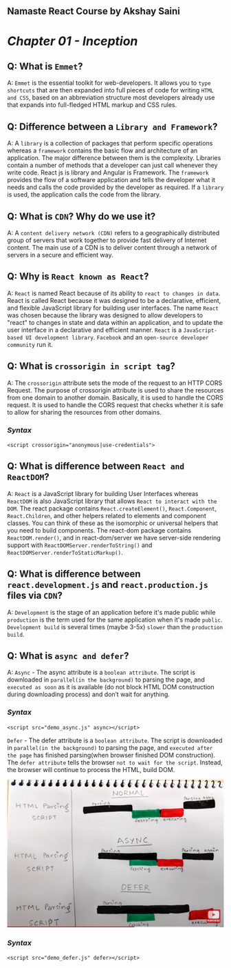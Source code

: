 ## Namaste React Course by Akshay Saini

# *Chapter 01 - Inception*

## Q: What is `Emmet`?

A: `Emmet` is the essential toolkit for web-developers. It allows you to `type shortcuts` that are then expanded into full pieces of code for writing `HTML and CSS`, based on an abbreviation structure most developers already use that expands into full-fledged HTML markup and CSS rules.

## Q: Difference between a `Library and Framework`?

A: A `library` is a collection of packages that perform specific operations whereas a `framework` contains the basic flow and architecture of an application. The major difference between them is the complexity. Libraries contain a number of methods that a developer can just call whenever they write code. React js is library and Angular is Framework. The `framework` provides the flow of a software application and tells the developer what it needs and calls the code provided by the developer as required. If a `library` is used, the application calls the code from the library.

## Q: What is `CDN`? Why do we use it?

A: A `content delivery network (CDN)` refers to a geographically distributed group of servers that work together to provide fast delivery of Internet content. The main use of a CDN is to deliver content through a network of servers in a secure and efficient way.

## Q: Why is `React known as React`?

A: `React` is named React because of its ability to `react to changes in data`. React is called React because it was designed to be a declarative, efficient, and flexible JavaScript library for building user interfaces. The name `React` was chosen because the library was designed to allow developers to "react" to changes in state and data within an application, and to update the user interface in a declarative and efficient manner. `React` is a `JavaScript-based UI development library`. `Facebook` and an `open-source developer community` run it.

## Q: What is `crossorigin in script tag`?

A: The `crossorigin` attribute sets the mode of the request to an HTTP CORS Request. The purpose of crossorigin attribute is used to share the resources from one domain to another domain. Basically, it is used to handle the CORS request. It is used to handle the CORS request that checks whether it is safe to allow for sharing the resources from other domains.

### *Syntax*

```
<script crossorigin="anonymous|use-credentials">
```

## Q: What is difference between `React and ReactDOM`?

A: `React` is a JavaScript library for building User Interfaces whereas `ReactDOM` is also JavaScript library that allows `React to interact with the DOM`. The react package contains `React.createElement()`, `React.Component`, `React.Children`, and other helpers related to elements and component classes. You can think of these as the isomorphic or universal helpers that you need to build components. The react-dom package contains `ReactDOM.render()`, and in react-dom/server we have server-side rendering support with `ReactDOMServer.renderToString()` and `ReactDOMServer.renderToStaticMarkup()`.

## Q: What is difference between `react.development.js` and `react.production.js` files via `CDN`?

A: `Development` is the stage of an application before it's made public while `production` is the term used for the same application when it's made `public`. `Development build` is several times (maybe 3-5x) `slower` than the `production build`.

## Q: What is `async and defer`?

A: `Async` - The async attribute is a `boolean attribute`. The script is downloaded in `parallel(in the background)` to parsing the page, and `executed as soon` as it is available (do not block HTML DOM construction during downloading process) and don’t wait for anything.

### *Syntax*

```
<script src="demo_async.js" async></script>
```

`Defer` - The defer attribute is a `boolean attribute`. The script is downloaded in `parallel(in the background)` to parsing the page, and `executed after the page` has finished parsing(when browser finished DOM construction). The `defer attribute` tells the browser `not to wait for the script`. Instead, the browser will continue to process the HTML, build DOM.

![Image Explaining the difference](NORMAL_ASYNC_DEFER.PNG?raw=true "Title")

### *Syntax*

```
<script src="demo_defer.js" defer></script>
```